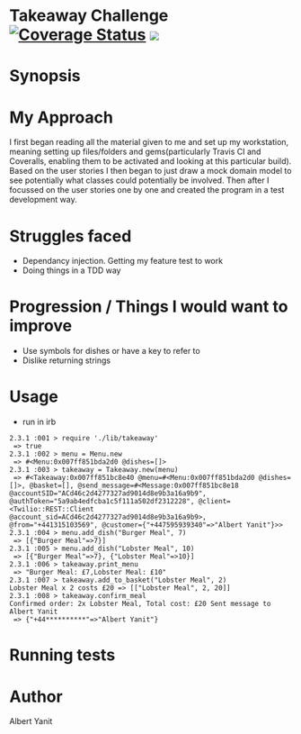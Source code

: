 Takeaway Challenge  <a href='https://coveralls.io/github/ayanit1/takeaway-challenge?branch=master'><img src='https://coveralls.io/repos/github/ayanit1/takeaway-challenge/badge.svg?branch=master' alt='Coverage Status' /></a> <a href="https://travis-ci.org/ayanit1/airport_challenge"><img src="https://travis-ci.org/ayanit1/airport_challenge.svg?branch=master"></a>
==================

Synopsis
========

My Approach
===========
I first began reading all the material given to me and set up my workstation, meaning setting up files/folders and gems(particularly Travis CI and Coveralls, enabling them to be activated and looking at this particular build). Based on the user stories I then began to just draw a mock domain model to see potentially what classes could potentially be involved. Then after I focussed on the user stories one by one and created the program in a test development way.

Struggles faced
===============
- Dependancy injection. Getting my feature test to work
- Doing things in a TDD way



Progression / Things I would want to improve
============================================
- Use symbols for dishes or have a key to refer to
- Dislike returning strings

Usage
==========
- run in irb

```
2.3.1 :001 > require './lib/takeaway'
 => true
2.3.1 :002 > menu = Menu.new
 => #<Menu:0x007ff851bda2d0 @dishes=[]>
2.3.1 :003 > takeaway = Takeaway.new(menu)
 => #<Takeaway:0x007ff851bc8e40 @menu=#<Menu:0x007ff851bda2d0 @dishes=[]>, @basket=[], @send_message=#<Message:0x007ff851bc8e18 @accountSID="ACd46c2d4277327ad9014d8e9b3a16a9b9", @authToken="5a9ab4edfcba1c5f111a502df2312228", @client=<Twilio::REST::Client @account_sid=ACd46c2d4277327ad9014d8e9b3a16a9b9>, @from="+441315103569", @customer={"+447595939340"=>"Albert Yanit"}>>
2.3.1 :004 > menu.add_dish("Burger Meal", 7)
 => [{"Burger Meal"=>7}]
2.3.1 :005 > menu.add_dish("Lobster Meal", 10)
 => [{"Burger Meal"=>7}, {"Lobster Meal"=>10}]
2.3.1 :006 > takeaway.print_menu
 => "Burger Meal: £7,Lobster Meal: £10"
2.3.1 :007 > takeaway.add_to_basket("Lobster Meal", 2)
Lobster Meal x 2 costs £20 => [["Lobster Meal", 2, 20]]
2.3.1 :008 > takeaway.confirm_meal
Confirmed order: 2x Lobster Meal, Total cost: £20 Sent message to Albert Yanit
 => {"+44**********"=>"Albert Yanit"}
 ```
Running tests
=============

Author
====================
Albert Yanit
